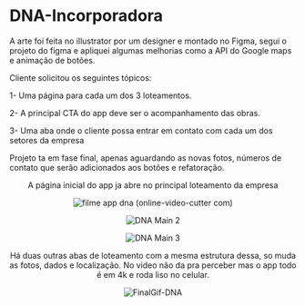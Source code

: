 # DNA-Incorporadora

A arte foi feita no illustrator por um designer e montado no Figma, segui o projeto do figma e apliquei algumas melhorias como a API do Google maps e animação de botões.

Cliente solicitou os seguintes tópicos:

1- Uma página para cada um dos 3 loteamentos.

2- A principal CTA do app deve ser o acompanhamento das obras.

3- Uma aba onde o cliente possa entrar em contato com cada um dos setores da empresa


Projeto ta em fase final, apenas aguardando as novas fotos, números de contato que serão adicionados aos botões e refatoração.


<div align="center"
     
     
A página inicial do app ja abre no principal loteamento da empresa
     
     
![filme app dna (online-video-cutter com)](https://user-images.githubusercontent.com/101966102/173303109-4b1097c4-8cf2-48ff-8a3a-e2c2d442ee78.gif)
     
     

![DNA Main 2](https://user-images.githubusercontent.com/101966102/173303045-da7579f5-c7c1-4341-9489-813603204859.gif)
     
     



![DNA Main 3](https://user-images.githubusercontent.com/101966102/173299422-03d6f72a-cc80-4ca9-bc6a-bdfe169a20a2.gif)


Há duas outras abas de loteamento com a mesma estrutura dessa, so muda as fotos, dados e localização.
No video não da pra perceber mas o app todo é em 4k e roda liso no celular.

     
     
![FinalGif-DNA](https://user-images.githubusercontent.com/101966102/173299348-72029231-d1a8-4551-90d5-b6d77d2d0778.gif)

</div>


    
